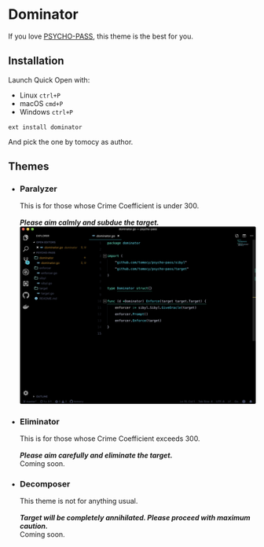 # Dominator

If you love [PSYCHO-PASS](https://psycho-pass.com), this theme is the best for you.

## Installation

Launch Quick Open with:

- Linux `ctrl+P`
- macOS `cmd+P`
- Windows `ctrl+P`
```
ext install dominator
```
And pick the one by tomocy as author.

## Themes
- ### Paralyzer
    This is for those whose Crime Coefficient is under 300.  
    <br>
    ***Please aim calmly and subdue the target.***  
    ![Paralyzer](paralyzer.png)
    
- ### Eliminator
    This is for those whose Crime Coefficient exceeds 300.  
    <br>
    ***Please aim carefully and eliminate the target.***  
    Coming soon.  
- ### Decomposer  
    This theme is not for anything usual.  
    <br>
    ***Target will be completely annihilated. Please proceed with maximum caution.***  
    Coming soon.  